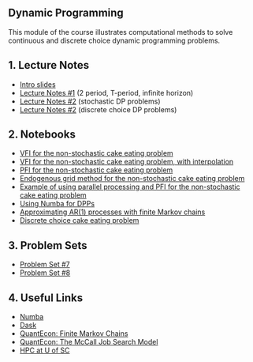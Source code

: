 ## Dynamic Programming
This module of the course illustrates computational methods to solve continuous and discrete choice dynamic programming problems.

## 1. Lecture Notes
* [Intro slides](https://github.com/jdebacker/CompEcon_Fall21/blob/main/DynamicProgramming/Intro_Slides.pdf)
* [Lecture Notes #1](https://github.com/jdebacker/CompEcon_Fall21/blob/main/DynamicProgramming/DP_Lecture1_Notes.pdf) (2 period, T-period, infinite horizon)
* [Lecture Notes #2](https://github.com/jdebacker/CompEcon_Fall21/blob/main/DynamicProgramming/DP_Lecture2_Notes.pdf) (stochastic DP problems)
* [Lecture Notes #2](https://github.com/jdebacker/CompEcon_Fall21/blob/main/DynamicProgramming/DP_Lecture2_Notes.pdf) (discrete choice DP problems)

## 2. Notebooks
* [VFI for the non-stochastic cake eating problem](https://github.com/jdebacker/CompEcon_Fall21/blob/main/DynamicProgramming/Cake.ipynb)
* [VFI for the non-stochastic cake eating problem, with interpolation](https://github.com/jdebacker/CompEcon_Fall21/blob/main/DynamicProgramming/CakeInterpolation.ipynb)
* [PFI for the non-stochastic cake eating problem](https://github.com/jdebacker/CompEcon_Fall21/blob/main/DynamicProgramming/CakePFI.ipynb)
* [Endogenous grid method for the non-stochastic cake eating problem](https://github.com/jdebacker/CompEcon_Fall21/blob/main/DynamicProgramming/CakeEGM.ipynb)
* [Example of using parallel processing and PFI for the non-stochastic cake eating problem](https://github.com/jdebacker/CompEcon_Fall21/blob/main/DynamicProgramming/CakePFI_multiprocessing.ipynb)
* [Using Numba for DPPs](https://github.com/jdebacker/CompEcon_Fall21/blob/main/DynamicProgramming/DPPwNumba.ipynb)
* [Approximating AR(1) processes with finite Markov chains](https://github.com/jdebacker/CompEcon_Fall21/blob/main/DynamicProgramming/ApproxAR.ipynb)
* [Discrete choice cake eating problem](https://github.com/jdebacker/CompEcon_Fall21/blob/main/DynamicProgramming/CakeDiscrete.ipynb)

## 3. Problem Sets
* [Problem Set #7](https://github.com/jdebacker/CompEcon_Fall21/blob/main/DynamicProgramming/PS7.pdf)
* [Problem Set #8](https://github.com/jdebacker/CompEcon_Fall21/blob/main/DynamicProgramming/PS8.pdf)
## 4. Useful Links
* [Numba](http://numba.pydata.org)
* [Dask](https://dask.org)
* [QuantEcon: Finite Markov Chains](https://lectures.quantecon.org/jl/finite_markov.html)
* [QuantEcon: The McCall Job Search Model](https://lectures.quantecon.org/py/mccall_model.html)
* [HPC at U of SC](https://sc.edu/about/offices_and_divisions/division_of_information_technology/rc/index.php)
